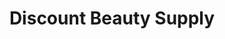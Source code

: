 ---
title: "Discount Beauty Supply"
url: /rock-hill/discount-beauty-supply/
shop: hairdresser supply
---
